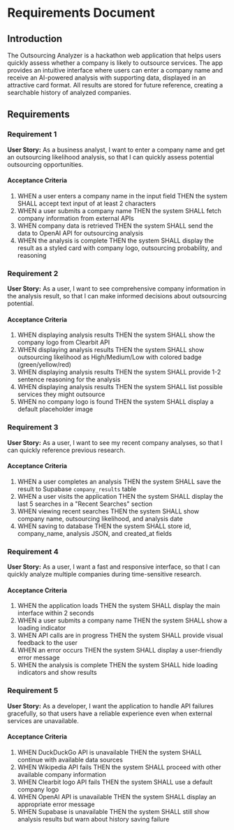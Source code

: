 # Requirements Document

## Introduction

The Outsourcing Analyzer is a hackathon web application that helps users quickly assess whether a company is likely to outsource services. The app provides an intuitive interface where users can enter a company name and receive an AI-powered analysis with supporting data, displayed in an attractive card format. All results are stored for future reference, creating a searchable history of analyzed companies.

## Requirements

### Requirement 1

**User Story:** As a business analyst, I want to enter a company name and get an outsourcing likelihood analysis, so that I can quickly assess potential outsourcing opportunities.

#### Acceptance Criteria

1. WHEN a user enters a company name in the input field THEN the system SHALL accept text input of at least 2 characters
2. WHEN a user submits a company name THEN the system SHALL fetch company information from external APIs
3. WHEN company data is retrieved THEN the system SHALL send the data to OpenAI API for outsourcing analysis
4. WHEN the analysis is complete THEN the system SHALL display the result as a styled card with company logo, outsourcing probability, and reasoning

### Requirement 2

**User Story:** As a user, I want to see comprehensive company information in the analysis result, so that I can make informed decisions about outsourcing potential.

#### Acceptance Criteria

1. WHEN displaying analysis results THEN the system SHALL show the company logo from Clearbit API
2. WHEN displaying analysis results THEN the system SHALL show outsourcing likelihood as High/Medium/Low with colored badge (green/yellow/red)
3. WHEN displaying analysis results THEN the system SHALL provide 1-2 sentence reasoning for the analysis
4. WHEN displaying analysis results THEN the system SHALL list possible services they might outsource
5. WHEN no company logo is found THEN the system SHALL display a default placeholder image

### Requirement 3

**User Story:** As a user, I want to see my recent company analyses, so that I can quickly reference previous research.

#### Acceptance Criteria

1. WHEN a user completes an analysis THEN the system SHALL save the result to Supabase `company_results` table
2. WHEN a user visits the application THEN the system SHALL display the last 5 searches in a "Recent Searches" section
3. WHEN viewing recent searches THEN the system SHALL show company name, outsourcing likelihood, and analysis date
4. WHEN saving to database THEN the system SHALL store id, company_name, analysis JSON, and created_at fields

### Requirement 4

**User Story:** As a user, I want a fast and responsive interface, so that I can quickly analyze multiple companies during time-sensitive research.

#### Acceptance Criteria

1. WHEN the application loads THEN the system SHALL display the main interface within 2 seconds
2. WHEN a user submits a company name THEN the system SHALL show a loading indicator
3. WHEN API calls are in progress THEN the system SHALL provide visual feedback to the user
4. WHEN an error occurs THEN the system SHALL display a user-friendly error message
5. WHEN the analysis is complete THEN the system SHALL hide loading indicators and show results

### Requirement 5

**User Story:** As a developer, I want the application to handle API failures gracefully, so that users have a reliable experience even when external services are unavailable.

#### Acceptance Criteria

1. WHEN DuckDuckGo API is unavailable THEN the system SHALL continue with available data sources
2. WHEN Wikipedia API fails THEN the system SHALL proceed with other available company information
3. WHEN Clearbit logo API fails THEN the system SHALL use a default company logo
4. WHEN OpenAI API is unavailable THEN the system SHALL display an appropriate error message
5. WHEN Supabase is unavailable THEN the system SHALL still show analysis results but warn about history saving failure

